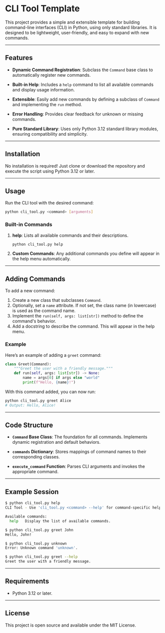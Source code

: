 # CLI Tool Template

This project provides a simple and extensible template for building command-line interfaces (CLI) in Python, using only standard libraries. It is designed to be lightweight, user-friendly, and easy to expand with new commands.

---

## Features

- **Dynamic Command Registration**: 
  Subclass the `Command` base class to automatically register new commands.
  
- **Built-in Help**: 
  Includes a `help` command to list all available commands and display usage information.

- **Extensible**: 
  Easily add new commands by defining a subclass of `Command` and implementing the `run` method.

- **Error Handling**: 
  Provides clear feedback for unknown or missing commands.

- **Pure Standard Library**: 
  Uses only Python 3.12 standard library modules, ensuring compatibility and simplicity.

---

## Installation

No installation is required! Just clone or download the repository and execute the script using Python 3.12 or later.

---

## Usage

Run the CLI tool with the desired command:

```bash
python cli_tool.py <command> [arguments]
```

### Built-in Commands

1. **help**: Lists all available commands and their descriptions.
   ```bash
   python cli_tool.py help
   ```
   
2. **Custom Commands**: Any additional commands you define will appear in the help menu automatically.

---

## Adding Commands

To add a new command:

1. Create a new class that subclasses `Command`.
2. Optionally, set a `name` attribute. If not set, the class name (in lowercase) is used as the command name.
3. Implement the `run(self, args: list[str])` method to define the command's behavior.
4. Add a docstring to describe the command. This will appear in the help menu.

### Example

Here’s an example of adding a `greet` command:

```python
class Greet(Command):
    """Greet the user with a friendly message."""
    def run(self, args: list[str]) -> None:
        name = args[0] if args else "world"
        print(f"Hello, {name}!")
```

With this command added, you can now run:

```bash
python cli_tool.py greet Alice
# Output: Hello, Alice!
```

---

## Code Structure

- **`Command` Base Class**: 
  The foundation for all commands. Implements dynamic registration and default behaviors.
  
- **`commands` Dictionary**: 
  Stores mappings of command names to their corresponding classes.
  
- **`execute_command` Function**: 
  Parses CLI arguments and invokes the appropriate command.

---

## Example Session

```bash
$ python cli_tool.py help
CLI Tool - Use 'cli_tool.py <command> --help' for command-specific help.

Available commands:
  help   Display the list of available commands.

$ python cli_tool.py greet John
Hello, John!

$ python cli_tool.py unknown
Error: Unknown command 'unknown'.

$ python cli_tool.py greet --help
Greet the user with a friendly message.
```

---

## Requirements

- Python 3.12 or later.

---

## License

This project is open source and available under the MIT License.
